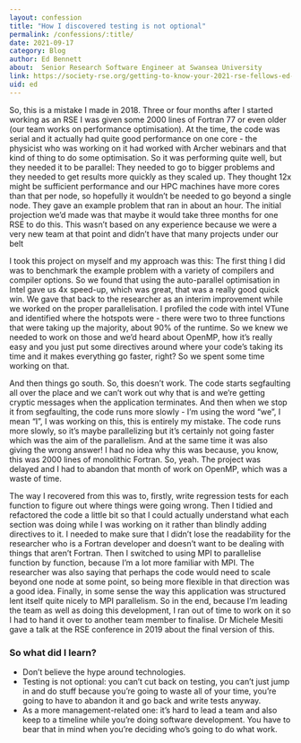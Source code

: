 ```yaml
---
layout: confession
title: "How I discovered testing is not optional"
permalink: /confessions/:title/
date: 2021-09-17
category: Blog
author: Ed Bennett
about:  Senior Research Software Engineer at Swansea University
link: https://society-rse.org/getting-to-know-your-2021-rse-fellows-ed-bennett/
uid: ed
---
```

So, this is a mistake I made in 2018. Three or four months after I started working as an RSE I was given some 2000 lines of Fortran 77 or even older (our team works on performance optimisation). At the time, the code was serial and it actually had quite good performance on one core - the physicist who was working on it had worked with Archer webinars and that kind of thing to do some optimisation. So it was performing quite well, but they needed it to be parallel: They needed to go to bigger problems and they needed to get results more quickly as they scaled up. They thought 12x might be sufficient performance and our HPC machines have more cores than that per node, so hopefully it wouldn’t be needed to go beyond a single node. They gave an example problem that ran in about an hour. The initial projection we’d made was that maybe it would take three months for one RSE to do this. This wasn’t based on any experience because we were a very new team at that point and didn’t have that many projects under our belt

I took this project on myself and my approach was this: The first thing I did was to benchmark the example problem with a variety of compilers and compiler options. So we found that using the auto-parallel optimisation in Intel gave us 4x speed-up, which was great, that was a really good quick win. We gave that back to the researcher as an interim improvement while we worked on the proper parallelisation. I profiled the code with intel VTune and identified where the hotspots were - there were two to three functions that were taking up the majority, about 90% of the runtime. So we knew we needed to work on those and we’d heard about OpenMP, how it’s really easy and you just put some directives around where your code’s taking its time and it makes everything go faster, right? So we spent some time working on that.

And then things go south. So, this doesn’t work. The code starts segfaulting all over the place and we can’t work out why that is and we’re getting cryptic messages when the application terminates. And then when we stop it from segfaulting, the code runs more slowly -  I’m using the word “we”, I mean “I”, I was working on this, this is entirely my mistake. The code runs more slowly, so it’s maybe parallelizing but it’s certainly not going faster which was the aim of the parallelism. And at the same time it was also giving the wrong answer! I had no idea why this was because, you know, this was 2000 lines of monolithic Fortran. So, yeah. The project was delayed and I had to abandon that month of work on OpenMP, which was a waste of time.

The way I recovered from this was to, firstly, write regression tests for each function to figure out where things were going wrong. Then I tidied and refactored the code a little bit so that I could actually understand what each section was doing while I was working on it rather than blindly adding directives to it. I needed to make sure that I didn’t lose the readability for the researcher who is a Fortran developer and doesn’t want to be dealing with things that aren’t Fortran. Then I switched to using MPI to parallelise function by function, because I’m a lot more familiar with MPI. The researcher was also saying that perhaps the code would need to scale beyond one node at some point, so being more flexible in that direction was a good idea. Finally, in some sense the way this application was structured lent itself quite nicely to MPI parallelism. So in the end, because I’m leading the team as well as doing this development, I ran out of time to work on it so I had to hand it over to another team member to finalise. Dr Michele Mesiti gave a talk at the RSE conference in 2019 about the final version of this.

### So what did I learn?
 * Don’t believe the hype around technologies.
 * Testing is not optional: you can’t cut back on testing, you can’t just jump in and do stuff because you’re going to waste all of your time, you’re going to have to abandon it and go back and write tests anyway.
 * As a more management-related one: it’s hard to lead a team and also keep to a timeline while you’re doing software development. You have to bear that in mind when you’re deciding who’s going to do what work.
